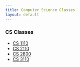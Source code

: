 ```yaml
---
title: Computer Science Classes
layout: default
---
```

<link rel="stylesheet" href="/main.css">

### CS Classes

- [CS 1110](/classes/cs/CS1110.html)
- [CS 2110](/classes/cs/CS2110.html)
- [CS 2800](/classes/cs/CS2800.html)
- [CS 3110](/classes/cs/CS3110.html)
